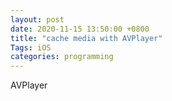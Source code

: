 ```yaml
---
layout: post
date: 2020-11-15 13:50:00 +0800
title: "cache media with AVPlayer"
Tags: iOS
categories: programming
---
```


AVPlayer

